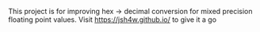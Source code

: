This project is for improving hex -> decimal conversion for mixed precision floating point values.
Visit https://jsh4w.github.io/ to give it a go
